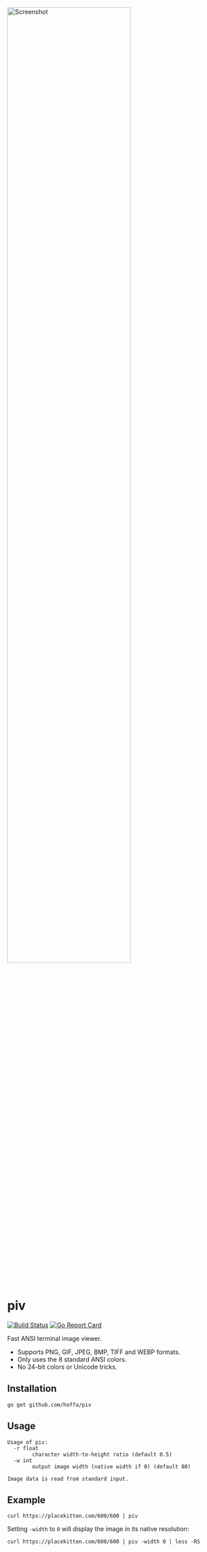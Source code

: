 <img src="https://i.imgur.com/TX8aCOa.png" alt="Screenshot" width="75%" />

# piv

[![Build Status](https://github.com/hoffa/piv/workflows/.github/workflows/workflow.yml/badge.svg)](https://github.com/hoffa/piv/actions)
[![Go Report Card](https://goreportcard.com/badge/github.com/hoffa/piv)](https://goreportcard.com/report/github.com/hoffa/piv)

Fast ANSI terminal image viewer.

- Supports PNG, GIF, JPEG, BMP, TIFF and WEBP formats.
- Only uses the 8 standard ANSI colors.
- No 24-bit colors or Unicode tricks.

## Installation

```shell
go get github.com/hoffa/piv
```

## Usage

```
Usage of piv:
  -r float
    	character width-to-height ratio (default 0.5)
  -w int
    	output image width (native width if 0) (default 80)

Image data is read from standard input.
```

## Example

```shell
curl https://placekitten.com/600/600 | piv
```

Setting `-width` to `0` will display the image in its native resolution:

```shell
curl https://placekitten.com/600/600 | piv -width 0 | less -RS
```
